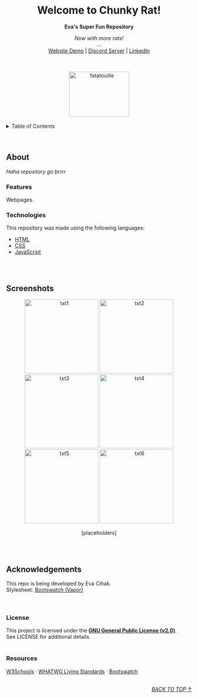 <!----------- TOP OF README ------------>

<a name="readme-top"></a>

<!-------------- CONTENT ---------------+
|  MAIN HEADING				|
|  TABLE OF CONTENTS			|
|  ABOUT				|
|  	FEATURES			|
|  	TECHNOLOGIES			|
|  SCREENSHOTS				|
|  ACKNOWLEDGEMENTS			|
|  	LICENSE				|
|  	RESOURCES			|
+--------------------------------------->

<!------------ MAIN HEADING ------------>

<div align="center">
	<h1>Welcome to Chunky Rat!</h1>
	<b>Eva's Super Fun Repository</b>
	<p>
		<i>Now with more rats!</i>
		<br />
		...
		<br />
		<a href="https://cihake.github.io/chunky-rat/">Website Demo</a> | 
		<a href="https://discord.gg/7QH537aW7j">Discord Server</a> | 
		<a href="http://www.linkedin.com/in/evaqc">LinkedIn</a>
	</p>
	<br />
	<br />
	<a href="https://www.youtube.com/watch?v=dQw4w9WgXcQ">
		<img src="https://preview.redd.it/vjpnltt7pgy41.jpg?width=640&crop=smart&auto=webp&s=101727ad263bd6855738b1117a9a5f3dbd818a9e" alt="fatatouille" width="163" height="122">
	</a>
</div>
<br />

<!--------- TABLE OF CONTENTS ---------->

<details>
	<summary>Table of Contents</summary>
	<ol>
		<li><a href="#about">About</a></li>
		<ul>
			<li><a href="#technologies">Technologies</a></li>
			<li><a href="#features">Features</a></li>
		</ul>
		<li><a href="#screenshots">Screenshots</a></li>
		<li><a href="#acknowledgements">Acknowledgements</a></li>
		<ul>
			<li><a href="#license">License</a></li>
			<li><a href="#license">Resources</a></li>
		</ul>
	</ol>
</details>
<br /><br />

<!--------------- ABOUT ---------------->

## About  
<p>
	<i>Haha repository go brrrr</i>
</p>

<!-------------- FEATURES -------------->

### Features  
<p>
	Webpages.
</p>

<!------------ TECHNOLOGIES ------------>

### Technologies  
<p>
	This repository was made using the following languages:
</p>
<ul>
	<li><a href="https://html.spec.whatwg.org/multipage/">HTML</a></li>
	<li><a href="https://www.w3.org/Style/CSS/">CSS</a></li>
	<li><a href="https://developer.mozilla.org/en-US/docs/Web/JavaScript">JavaScript</a></li>
</ul>
<br /><br />

<!------------ SCREENSHOTS ------------->

## Screenshots  
<p align="center">
	<img src="images/pic1.png" alt="txt1" width="200" height="200">
	<img src="images/pic2.png" alt="txt2" width="200" height="200">
	<img src="images/pic3.png" alt="txt3" width="200" height="200">
	<img src="images/pic4.png" alt="txt4" width="200" height="200">
	<img src="images/pic5.png" alt="txt5" width="200" height="200">
	<img src="images/pic6.png" alt="txt6" width="200" height="200">
</p>
<p align="center">
	[placeholders]
</p>
<br /><br />

<!---------- ACKNOWLEDGEMENTS ---------->

## Acknowledgements  
This repo is being developed by Eva Cihak.  
Stylesheet: [Bootswatch (Vapor)](https://bootswatch.com/vapor/)  
<br /><br />

<!-------------- LICENSE --------------->

### License  
This project is licensed under the **[GNU General Public License (v2.0)](https://choosealicense.com/licenses/gpl-2.0/)**.  
See LICENSE for additional details.
<br /><br />

<!------------- RESOURCES -------------->

### Resources  
[W3Schools](https://www.w3schools.com/) · 
[WHATWG Living Standards](https://spec.whatwg.org/) · 
[Bootswatch](https://bootswatch.com/)
<br /><br />

<!----------- SCROLL TO TOP ------------>

<p align="right"><a href="#readme-top"><i>BACK TO TOP</i> ↑</a></p>

<!---------- BOTTOM OF README ---------->
